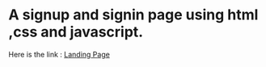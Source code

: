 
# A signup and signin page using html ,css and javascript.
 
Here is the link  : [Landing Page](https://umaidali236.github.io/signup-signin/src)

